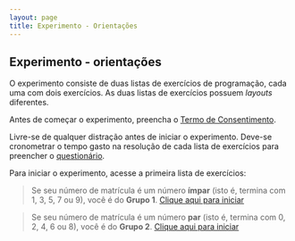 ```yaml
---
layout: page
title: Experimento - Orientações
---
```


## Experimento - orientações

O experimento consiste de duas listas de exercícios de programação, cada uma com dois exercícios. As duas listas de exercícios possuem *layouts* diferentes.

Antes de começar o experimento, preencha o [Termo de Consentimento](https://forms.gle/DatcajyGNToLuv8Q7).

Livre-se de qualquer distração antes de iniciar o experimento. Deve-se cronometrar o tempo gasto na resolução de cada lista de exercícios para preencher o [questionário](https://docs.google.com/forms/d/1G8Eyfrmq4UsYx-9UPsTf3hNae2IXzbXtwpGO2vl8JUA/edit).

Para iniciar o experimento, acesse a primeira lista de exercícios:

> Se seu número de matrícula é um número **ímpar** (isto é, termina com 1, 3, 5, 7 ou 9), você é do **Grupo 1**. [Clique aqui para iniciar](grupo1/ex1)

> Se seu número de matrícula é um número **par** (isto é, termina com 0, 2, 4, 6 ou 8), você é do **Grupo 2**. [Clique aqui para iniciar](grupo2/ex1)
